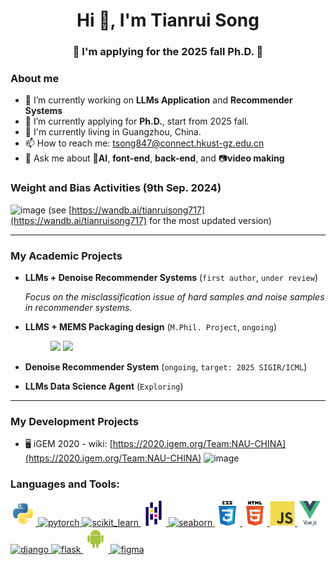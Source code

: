 <!--## Hi there 👋-->

<!--
**TianRui-Song717/TianRui-Song717** is a ✨ _special_ ✨ repository because its `README.md` (this file) appears on your GitHub profile.

Here are some ideas to get you started:

- 🔭 I’m currently working on ...
- 🌱 I’m currently learning ...
- 👯 I’m looking to collaborate on ...
- 🤔 I’m looking for help with ...
- 💬 Ask me about ...
- 📫 How to reach me: ...
- 😄 Pronouns: ...
- ⚡ Fun fact: ...
-->



<h1 align="center">Hi 👋, I'm Tianrui Song</h1>

<h3 align="center">🌟 I'm applying for the 2025 fall Ph.D. 🏫</h3>

### About me
- 🔭 I’m currently working on **LLMs Application** and **Recommender Systems**
- 🌱 I’m currently applying for **Ph.D.**, start from 2025 fall.
- 📍 I'm currently living in Guangzhou, China.
- 📫 How to reach me: tsong847@connect.hkust-gz.edu.cn
- 💬 Ask me about 🤖**AI**, **font-end**, **back-end**, and 📷**video making**

### Weight and Bias Activities (9th Sep. 2024)
![image](https://github.com/user-attachments/assets/91bb6e82-704b-44bf-a825-bc8ce352f815)
(see [https://wandb.ai/tianruisong717](https://wandb.ai/tianruisong717) for the most updated version)
<!--[![Top Langs](https://github-readme-stats.vercel.app/api/top-langs/?username=TianRui-Song717)](https://github.com/Christmas/github-readme-stats)-->
<!--<p>&nbsp;<img align="center" src="https://github-readme-stats.vercel.app/api?username=tianrui-song717&show_icons=true&locale=en" alt="tianrui-song717" /></p>-->

---
### My Academic Projects
- **LLMs + Denoise Recommender Systems** (`first author`, `under review`)

  _Focus on the misclassification issue of hard samples and noise samples in recommender systems._
- **LLMS + MEMS Packaging design** (`M.Phil. Project`, `ongoing`)
  <figure>
    <img src="https://github.com/user-attachments/assets/ff743cd0-70c4-4d6a-82d0-a5d0597e99ea" width=290/>
    <img src="https://github.com/user-attachments/assets/549149cd-0a75-455f-862d-38e409aed0cf" width=200/>
  </figure>

- **Denoise Recommender System** (`ongoing`, `target: 2025 SIGIR/ICML`) 
- **LLMs Data Science Agent** (`Exploring`)

---
### My Development Projects
- 🖥️ iGEM 2020 - wiki: [https://2020.igem.org/Team:NAU-CHINA](https://2020.igem.org/Team:NAU-CHINA)
  ![image](https://github.com/user-attachments/assets/08fb8818-ce58-48e9-b231-8ae79a530553)


<h3 align="left">Languages and Tools:</h3>
<p align="left">
  <a href="https://www.python.org" target="_blank" rel="noreferrer"> <img src="https://raw.githubusercontent.com/devicons/devicon/master/icons/python/python-original.svg" alt="python" width="40" height="40"/> </a>
  <a href="https://pytorch.org/" target="_blank" rel="noreferrer"> <img src="https://www.vectorlogo.zone/logos/pytorch/pytorch-icon.svg" alt="pytorch" width="40" height="40"/> </a>
  <a href="https://scikit-learn.org/" target="_blank" rel="noreferrer"> <img src="https://upload.wikimedia.org/wikipedia/commons/0/05/Scikit_learn_logo_small.svg" alt="scikit_learn" width="40" height="40"/> </a>
  <a href="https://pandas.pydata.org/" target="_blank" rel="noreferrer"> <img src="https://raw.githubusercontent.com/devicons/devicon/2ae2a900d2f041da66e950e4d48052658d850630/icons/pandas/pandas-original.svg" alt="pandas" width="40" height="40"/> </a>
  <a href="https://seaborn.pydata.org/" target="_blank" rel="noreferrer"> <img src="https://seaborn.pydata.org/_images/logo-mark-lightbg.svg" alt="seaborn" width="40" height="40"/> </a>
  <a href="https://www.w3schools.com/css/" target="_blank" rel="noreferrer"> <img src="https://raw.githubusercontent.com/devicons/devicon/master/icons/css3/css3-original-wordmark.svg" alt="css3" width="40" height="40"/> </a>
  <a href="https://www.w3.org/html/" target="_blank" rel="noreferrer"> <img src="https://raw.githubusercontent.com/devicons/devicon/master/icons/html5/html5-original-wordmark.svg" alt="html5" width="40" height="40"/> </a>
  <a href="https://developer.mozilla.org/en-US/docs/Web/JavaScript" target="_blank" rel="noreferrer"> <img src="https://raw.githubusercontent.com/devicons/devicon/master/icons/javascript/javascript-original.svg" alt="javascript" width="40" height="40"/> </a>
  <a href="https://vuejs.org/" target="_blank" rel="noreferrer"> <img src="https://raw.githubusercontent.com/devicons/devicon/master/icons/vuejs/vuejs-original-wordmark.svg" alt="vuejs" width="40" height="40"/> </a>
  <a href="https://www.djangoproject.com/" target="_blank" rel="noreferrer"> <img src="https://cdn.worldvectorlogo.com/logos/django.svg" alt="django" width="40" height="40"/> </a>
  <a href="https://flask.palletsprojects.com/" target="_blank" rel="noreferrer"> <img src="https://www.vectorlogo.zone/logos/pocoo_flask/pocoo_flask-icon.svg" alt="flask" width="40" height="40"/> </a>
  <a href="https://developer.android.com" target="_blank" rel="noreferrer"> <img src="https://raw.githubusercontent.com/devicons/devicon/master/icons/android/android-original-wordmark.svg" alt="android" width="40" height="40"/> </a>
  <a href="https://www.figma.com/" target="_blank" rel="noreferrer"><img src="https://www.vectorlogo.zone/logos/figma/figma-icon.svg" alt="figma" width="40" height="40"/> </a>
</p>
